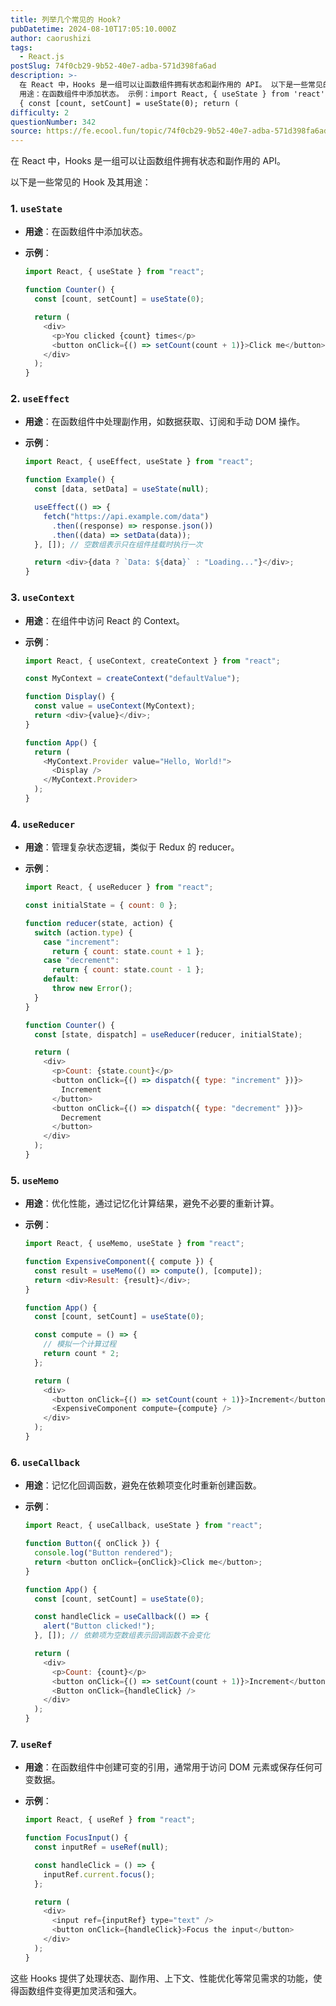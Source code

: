```yaml
---
title: 列举几个常见的 Hook?
pubDatetime: 2024-08-10T17:05:10.000Z
author: caorushizi
tags:
  - React.js
postSlug: 74f0cb29-9b52-40e7-adba-571d398fa6ad
description: >-
  在 React 中，Hooks 是一组可以让函数组件拥有状态和副作用的 API。 以下是一些常见的 Hook 及其用途： 1. useState
  用途：在函数组件中添加状态。 示例：import React, { useState } from 'react'; function Counter()
  { const [count, setCount] = useState(0); return (
difficulty: 2
questionNumber: 342
source: https://fe.ecool.fun/topic/74f0cb29-9b52-40e7-adba-571d398fa6ad
---
```


在 React 中，Hooks 是一组可以让函数组件拥有状态和副作用的 API。

以下是一些常见的 Hook 及其用途：

### 1. **`useState`**

- **用途**：在函数组件中添加状态。
- **示例**：

  ```javascript
  import React, { useState } from "react";

  function Counter() {
    const [count, setCount] = useState(0);

    return (
      <div>
        <p>You clicked {count} times</p>
        <button onClick={() => setCount(count + 1)}>Click me</button>
      </div>
    );
  }
  ```

### 2. **`useEffect`**

- **用途**：在函数组件中处理副作用，如数据获取、订阅和手动 DOM 操作。
- **示例**：

  ```javascript
  import React, { useEffect, useState } from "react";

  function Example() {
    const [data, setData] = useState(null);

    useEffect(() => {
      fetch("https://api.example.com/data")
        .then((response) => response.json())
        .then((data) => setData(data));
    }, []); // 空数组表示只在组件挂载时执行一次

    return <div>{data ? `Data: ${data}` : "Loading..."}</div>;
  }
  ```

### 3. **`useContext`**

- **用途**：在组件中访问 React 的 Context。
- **示例**：

  ```javascript
  import React, { useContext, createContext } from "react";

  const MyContext = createContext("defaultValue");

  function Display() {
    const value = useContext(MyContext);
    return <div>{value}</div>;
  }

  function App() {
    return (
      <MyContext.Provider value="Hello, World!">
        <Display />
      </MyContext.Provider>
    );
  }
  ```

### 4. **`useReducer`**

- **用途**：管理复杂状态逻辑，类似于 Redux 的 reducer。
- **示例**：

  ```javascript
  import React, { useReducer } from "react";

  const initialState = { count: 0 };

  function reducer(state, action) {
    switch (action.type) {
      case "increment":
        return { count: state.count + 1 };
      case "decrement":
        return { count: state.count - 1 };
      default:
        throw new Error();
    }
  }

  function Counter() {
    const [state, dispatch] = useReducer(reducer, initialState);

    return (
      <div>
        <p>Count: {state.count}</p>
        <button onClick={() => dispatch({ type: "increment" })}>
          Increment
        </button>
        <button onClick={() => dispatch({ type: "decrement" })}>
          Decrement
        </button>
      </div>
    );
  }
  ```

### 5. **`useMemo`**

- **用途**：优化性能，通过记忆化计算结果，避免不必要的重新计算。
- **示例**：

  ```javascript
  import React, { useMemo, useState } from "react";

  function ExpensiveComponent({ compute }) {
    const result = useMemo(() => compute(), [compute]);
    return <div>Result: {result}</div>;
  }

  function App() {
    const [count, setCount] = useState(0);

    const compute = () => {
      // 模拟一个计算过程
      return count * 2;
    };

    return (
      <div>
        <button onClick={() => setCount(count + 1)}>Increment</button>
        <ExpensiveComponent compute={compute} />
      </div>
    );
  }
  ```

### 6. **`useCallback`**

- **用途**：记忆化回调函数，避免在依赖项变化时重新创建函数。
- **示例**：

  ```javascript
  import React, { useCallback, useState } from "react";

  function Button({ onClick }) {
    console.log("Button rendered");
    return <button onClick={onClick}>Click me</button>;
  }

  function App() {
    const [count, setCount] = useState(0);

    const handleClick = useCallback(() => {
      alert("Button clicked!");
    }, []); // 依赖项为空数组表示回调函数不会变化

    return (
      <div>
        <p>Count: {count}</p>
        <button onClick={() => setCount(count + 1)}>Increment</button>
        <Button onClick={handleClick} />
      </div>
    );
  }
  ```

### 7. **`useRef`**

- **用途**：在函数组件中创建可变的引用，通常用于访问 DOM 元素或保存任何可变数据。
- **示例**：

  ```javascript
  import React, { useRef } from "react";

  function FocusInput() {
    const inputRef = useRef(null);

    const handleClick = () => {
      inputRef.current.focus();
    };

    return (
      <div>
        <input ref={inputRef} type="text" />
        <button onClick={handleClick}>Focus the input</button>
      </div>
    );
  }
  ```

这些 Hooks 提供了处理状态、副作用、上下文、性能优化等常见需求的功能，使得函数组件变得更加灵活和强大。
